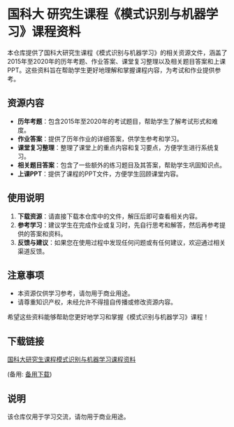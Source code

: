 # 国科大 研究生课程《模式识别与机器学习》课程资料

本仓库提供了国科大研究生课程《模式识别与机器学习》的相关资源文件，涵盖了2015年至2020年的历年考题、作业答案、课堂复习整理以及相关题目答案和上课PPT。这些资料旨在帮助学生更好地理解和掌握课程内容，为考试和作业提供参考。

## 资源内容

- **历年考题**：包含2015年至2020年的考试题目，帮助学生了解考试形式和难度。
- **作业答案**：提供了历年作业的详细答案，供学生参考和学习。
- **课堂复习整理**：整理了课堂上的重点内容和复习要点，方便学生进行系统复习。
- **相关题目答案**：包含了一些额外的练习题目及其答案，帮助学生巩固知识点。
- **上课PPT**：提供了课程的PPT文件，方便学生回顾课堂内容。

## 使用说明

1. **下载资源**：请直接下载本仓库中的文件，解压后即可查看相关内容。
2. **参考学习**：建议学生在完成作业或复习时，先自行思考和解答，然后再参考提供的答案和资料。
3. **反馈与建议**：如果您在使用过程中发现任何问题或有任何建议，欢迎通过相关渠道反馈。

## 注意事项

- 本资源仅供学习参考，请勿用于商业用途。
- 请尊重知识产权，未经允许不得擅自传播或修改资源内容。

希望这些资料能够帮助您更好地学习和掌握《模式识别与机器学习》课程！

## 下载链接
[国科大研究生课程模式识别与机器学习课程资料](https://pan.quark.cn/s/87150f3e32aa) 

(备用: [备用下载](https://pan.baidu.com/s/1DAVScZn8fC_2667PmZ0i6g?pwd=1234))

## 说明

该仓库仅用于学习交流，请勿用于商业用途。
